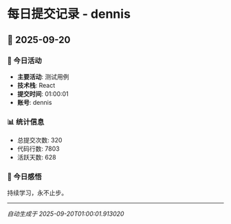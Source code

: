 # 每日提交记录 - dennis

## 📅 2025-09-20

### 🎯 今日活动
- **主要活动**: 测试用例
- **技术栈**: React
- **提交时间**: 01:00:01
- **账号**: dennis

### 📊 统计信息
- 总提交次数: 320
- 代码行数: 7803
- 活跃天数: 628

### 💭 今日感悟
持续学习，永不止步。

---
*自动生成于 2025-09-20T01:00:01.913020*

